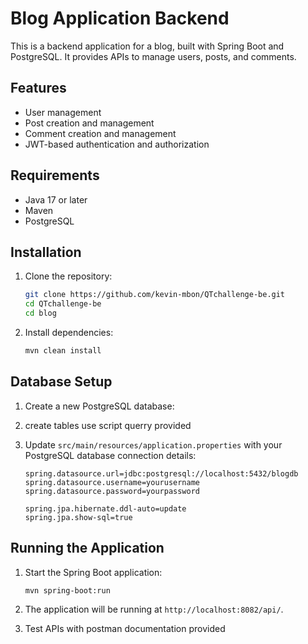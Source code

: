 # Blog Application Backend

This is a backend application for a blog, built with Spring Boot and PostgreSQL. It provides APIs to manage users, posts, and comments.



## Features

- User management
- Post creation and management
- Comment creation and management
- JWT-based authentication and authorization

## Requirements

- Java 17 or later
- Maven
- PostgreSQL

## Installation

1. Clone the repository:

    ```bash
    git clone https://github.com/kevin-mbon/QTchallenge-be.git
    cd QTchallenge-be
    cd blog
    ```

2. Install dependencies:

    ```bash
    mvn clean install
    ```

## Database Setup

1. Create a new PostgreSQL database:
2. create tables use script querry provided

4. Update `src/main/resources/application.properties` with your PostgreSQL database connection details:

    ```properties
    spring.datasource.url=jdbc:postgresql://localhost:5432/blogdb
    spring.datasource.username=yourusername
    spring.datasource.password=yourpassword

    spring.jpa.hibernate.ddl-auto=update
    spring.jpa.show-sql=true
    ```

## Running the Application

1. Start the Spring Boot application:

    ```bash
    mvn spring-boot:run
    ```

2. The application will be running at `http://localhost:8082/api/`.
3. Test APIs with postman documentation provided

